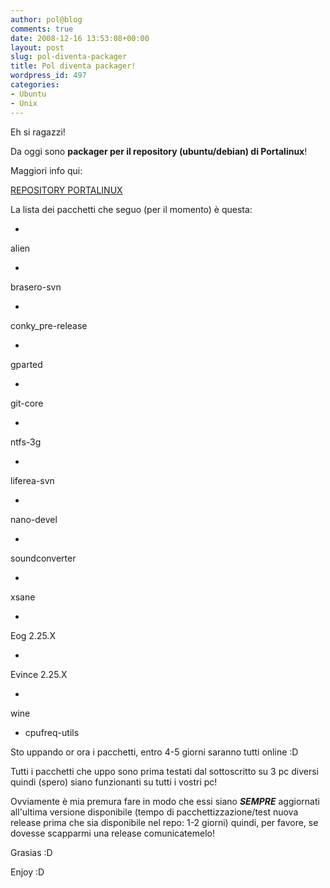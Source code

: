 ```yaml
---
author: pol@blog
comments: true
date: 2008-12-16 13:53:08+00:00
layout: post
slug: pol-diventa-packager
title: Pol diventa packager!
wordpress_id: 497
categories:
- Ubuntu
- Unix
---
```


Eh si ragazzi!

Da oggi sono **packager per il repository (ubuntu/debian) di Portalinux**!

Maggiori info qui:


[REPOSITORY PORTALINUX](http://www.ilportalinux.it/content/repository-0)




La lista dei pacchetti che seguo (per il momento) è questa:






	
  * 


alien




	
  * 


brasero-svn




	
  * 


conky_pre-release




	
  * 


gparted




	
  * 


git-core




	
  * 


ntfs-3g




	
  * 


liferea-svn




	
  * 


nano-devel




	
  * 


soundconverter




	
  * 


xsane






	
  * 


Eog 2.25.X




	
  * 


Evince 2.25.X




	
  * 


wine






	
  * cpufreq-utils




Sto uppando or ora i pacchetti, entro 4-5 giorni saranno tutti online :D




Tutti i pacchetti che uppo sono prima testati dal sottoscritto su 3 pc diversi quindi (spero) siano funzionanti su tutti i vostri pc!




Ovviamente è mia premura fare in modo che essi siano _**SEMPRE**_ aggiornati all'ultima versione disponibile (tempo di pacchettizzazione/test nuova release prima che sia disponibile nel repo: 1-2 giorni) quindi, per favore, se dovesse scapparmi una release comunicatemelo!




Grasias :D




Enjoy :D
